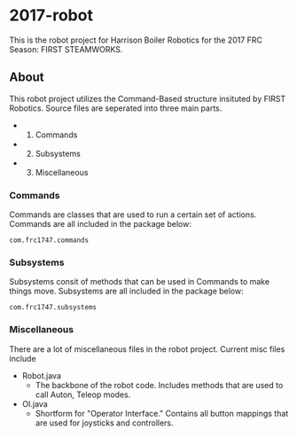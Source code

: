 # 2017-robot

This is the robot project for Harrison Boiler Robotics for the 2017 FRC Season: FIRST STEAMWORKS.

## About

This robot project utilizes the Command-Based structure insituted by FIRST Robotics. Source files are seperated into three main parts. 
- 1. Commands
- 2. Subsystems
- 3. Miscellaneous

### Commands

Commands are classes that are used to run a certain set of actions. Commands are all included in the package below:

    com.frc1747.commands
    

### Subsystems

Subsystems consit of methods that can be used in Commands to make things move. Subsystems are all included in the package below:

    com.frc1747.subsystems

### Miscellaneous

There are a lot of miscellaneous files in the robot project. Current misc files include
- Robot.java
  - The backbone of the robot code. Includes methods that are used to call Auton, Teleop modes.
- OI.java
  - Shortform for "Operator Interface." Contains all button mappings that are used for joysticks and controllers.
